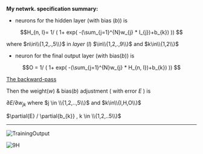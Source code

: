 **My netwrk. specification summary:**

- neurons for the hidden layer (with bias ($b$)) is

```math
H_{n, l}= 1/ ( 1+ exp( -(\sum_{j=1}^{N}w_{j} * I_{j})+b_{k}) )) 
```
where $n\in\\{1,2,.,5\\}$ in _layer_ ($l$) $\in\\{1,2,.,9\\}$ and $k\in\\{1,2\\}$

- neuron for the final output layer (with bias($b$)) is

```math
O = 1/ ( 1+ exp( -(\sum_{j=1}^{N}w_{j} * H_{n, l})+b_{k}) )) 
```


<ins>The backward-pass</ins>

Then the weight($w$) & bias($b$) adjustment ( with error $E$ ) is


$\partial{E} / \partial{w_{jk}}$ where $j \in \\{1,2,..,5\\}$ and $k\in\\{I,H,O\\}$

$\partial{E} / \partial{b_{k}} ,  k \in \\{1,2,..5\\}$

---



![TrainingOutput](https://github.com/fevpallar/In-rangeNeuralNet/assets/17115595/a7fadfc9-5c00-4828-88a2-6dcf7deca3c5)


![9H](https://github.com/fevpallar/In-rangeNeuralNet/assets/17115595/4ca8b79a-5ce4-48bb-9dd2-b8d48884663e)


